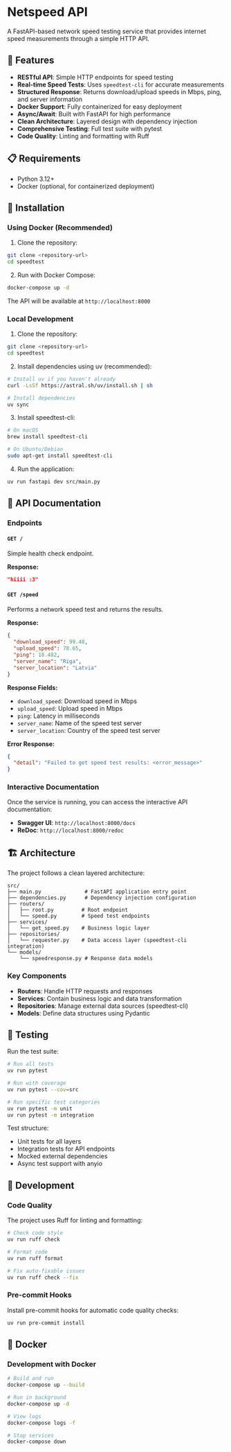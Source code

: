 # Netspeed API

A FastAPI-based network speed testing service that provides internet speed measurements through a simple HTTP API.

## 🚀 Features

- **RESTful API**: Simple HTTP endpoints for speed testing
- **Real-time Speed Tests**: Uses `speedtest-cli` for accurate measurements
- **Structured Response**: Returns download/upload speeds in Mbps, ping, and server information
- **Docker Support**: Fully containerized for easy deployment
- **Async/Await**: Built with FastAPI for high performance
- **Clean Architecture**: Layered design with dependency injection
- **Comprehensive Testing**: Full test suite with pytest
- **Code Quality**: Linting and formatting with Ruff

## 📋 Requirements

- Python 3.12+
- Docker (optional, for containerized deployment)

## 🔧 Installation

### Using Docker (Recommended)

1. Clone the repository:
```bash
git clone <repository-url>
cd speedtest
```

2. Run with Docker Compose:
```bash
docker-compose up -d
```

The API will be available at `http://localhost:8000`

### Local Development

1. Clone the repository:
```bash
git clone <repository-url>
cd speedtest
```

2. Install dependencies using uv (recommended):
```bash
# Install uv if you haven't already
curl -LsSf https://astral.sh/uv/install.sh | sh

# Install dependencies
uv sync
```

3. Install speedtest-cli:
```bash
# On macOS
brew install speedtest-cli

# On Ubuntu/Debian
sudo apt-get install speedtest-cli
```

4. Run the application:
```bash
uv run fastapi dev src/main.py
```

## 📖 API Documentation

### Endpoints

#### `GET /`
Simple health check endpoint.

**Response:**
```json
"hiiii :3"
```

#### `GET /speed`
Performs a network speed test and returns the results.

**Response:**
```json
{
  "download_speed": 99.48,
  "upload_speed": 78.65,
  "ping": 18.482,
  "server_name": "Riga",
  "server_location": "Latvia"
}
```

**Response Fields:**
- `download_speed`: Download speed in Mbps
- `upload_speed`: Upload speed in Mbps  
- `ping`: Latency in milliseconds
- `server_name`: Name of the speed test server
- `server_location`: Country of the speed test server

**Error Response:**
```json
{
  "detail": "Failed to get speed test results: <error_message>"
}
```

### Interactive Documentation

Once the service is running, you can access the interactive API documentation:

- **Swagger UI**: `http://localhost:8000/docs`
- **ReDoc**: `http://localhost:8000/redoc`

## 🏗️ Architecture

The project follows a clean layered architecture:

```
src/
├── main.py              # FastAPI application entry point
├── dependencies.py      # Dependency injection configuration
├── routers/            
│   ├── root.py         # Root endpoint
│   └── speed.py        # Speed test endpoints
├── services/
│   └── get_speed.py    # Business logic layer
├── repositories/
│   └── requester.py    # Data access layer (speedtest-cli integration)
└── models/
    └── speedresponse.py # Response data models
```

### Key Components

- **Routers**: Handle HTTP requests and responses
- **Services**: Contain business logic and data transformation
- **Repositories**: Manage external data sources (speedtest-cli)
- **Models**: Define data structures using Pydantic

## 🧪 Testing

Run the test suite:

```bash
# Run all tests
uv run pytest

# Run with coverage
uv run pytest --cov=src

# Run specific test categories
uv run pytest -m unit
uv run pytest -m integration
```

Test structure:
- Unit tests for all layers
- Integration tests for API endpoints
- Mocked external dependencies
- Async test support with anyio

## 🔧 Development

### Code Quality

The project uses Ruff for linting and formatting:

```bash
# Check code style
uv run ruff check

# Format code
uv run ruff format

# Fix auto-fixable issues
uv run ruff check --fix
```

### Pre-commit Hooks

Install pre-commit hooks for automatic code quality checks:

```bash
uv run pre-commit install
```

## 🐳 Docker

### Development with Docker

```bash
# Build and run
docker-compose up --build

# Run in background
docker-compose up -d

# View logs
docker-compose logs -f

# Stop services
docker-compose down
```

